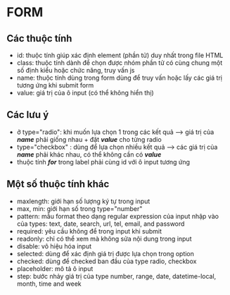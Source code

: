 # FORM

## Các thuộc tính

- id: thuộc tính giúp xác định element (phần tử) duy nhất trong file HTML
- class: thuộc tính dành để chọn được nhóm phần tử có cùng chung một số định kiểu hoặc chức năng, truy vấn js
- name: thuộc tính dùng trong form dùng để truy vấn hoặc lấy các giá trị tương ứng khi submit form
- value: giá trị của ô input (có thể không hiển thị)

## Các lưu ý

- ở type="radio": khi muốn lựa chọn 1 trong các kết quả --> giá trị của **_name_** phải giống nhau + đặt **_value_** cho từng radio
- type="checkbox" : dùng để lựa chọn nhiều kết quả --> các giá trị của **_name_** phải khác nhau, có thể không cần có **_value_**
- thuộc tính **_for_** trong label phải cùng id với ô input tương ứng

## Một số thuộc tính khác

- maxlength: giới hạn số lượng ký tự trong input
- max, min: giới hạn số trong type="number"
- pattern: mẫu format theo dạng regular expression của input nhập vào của types: text, date, search, url, tel, email, and password
- required: yêu cầu không để trong input khi submit
- readonly: chỉ có thể xem mà không sửa nội dung trong input
- disable: vô hiệu hóa input
- selected: dùng để xác định giá trị được lựa chọn trong option
- checked: dùng để checked ban đầu của type radio, checkbox
- placeholder: mô tả ô input
- step: bước nhảy giá trị của type number, range, date, datetime-local, month, time and week
